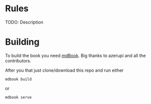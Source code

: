 # Rules

TODO: Description


# Building

To build the book you need [mdBook](https://github.com/azerupi/mdBook).
Big thanks to azerupi and all the contributors.

After you that just clone/download this repo and run either
```
mdbook build
```
or 
```
mdbook serve
```
